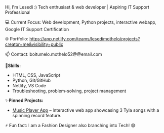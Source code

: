 Hi, I'm Lesedi :)
Tech enthusiast & web developer | Aspiring IT Support Professional  

💻 Current Focus: Web development, Python projects, interactive webapp, Google IT Support Certification

🌐 Portfolio: https://app.netlify.com/teams/lesedimothelo/projects?creator=me&visibility=public  

📫 Contact: boitumelo.mothelo52@@email.com  

👾**Skills:**  
- HTML, CSS, JavaScript  
- Python, Git/GitHub  
- Netlify, VS Code  
- Troubleshooting, problem-solving, project management  

✨**Pinned Projects:**  
- [Music Player App](https://tyla-music-player.netlify.app/) – Interactive web app showcasing 3 Tyla songs with a spinning record feature.  

⚡ Fun fact: I am a Fashion Designer also branching into Tech! 😄
